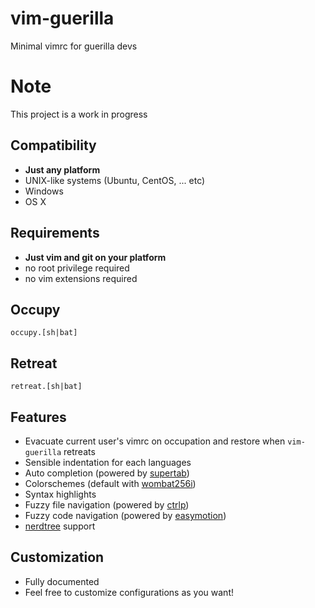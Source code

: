 # vim-guerilla
Minimal vimrc for guerilla devs


# Note
This project is a work in progress


## Compatibility
- **Just any platform**
- UNIX-like systems (Ubuntu, CentOS, ... etc)
- Windows
- OS X


## Requirements
- **Just vim and git on your platform**
- no root privilege required
- no vim extensions required


## Occupy

`occupy.[sh|bat]`


## Retreat

`retreat.[sh|bat]`


## Features
- Evacuate current user's vimrc on occupation and restore when `vim-guerilla` retreats
- Sensible indentation for each languages
- Auto completion (powered by [supertab])
- Colorschemes (default with [wombat256i])
- Syntax highlights
- Fuzzy file navigation (powered by [ctrlp])
- Fuzzy code navigation (powered by [easymotion])
- [nerdtree] support

## Customization
- Fully documented
- Feel free to customize configurations as you want!

[wombat256i]: https://github.com/dsolstad/vim-wombat256i
[supertab]: https://github.com/ervandew/supertab
[ctrlp]: https://github.com/kien/ctrlp.vim
[easymotion]: https://github.com/easymotion/vim-easymotion
[nerdtree]: https://github.com/scrooloose/nerdtree
